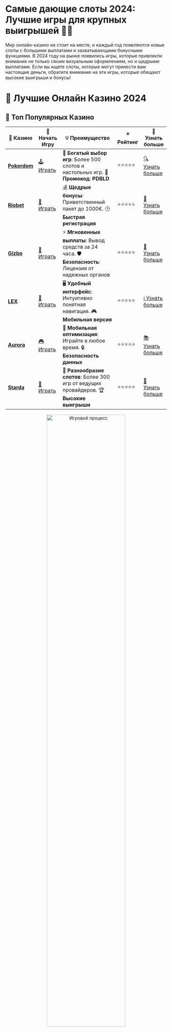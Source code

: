 # **Самые дающие слоты 2024: Лучшие игры для крупных выигрышей 💸🎰**

Мир онлайн-казино не стоит на месте, и каждый год появляются новые слоты с большими выплатами и захватывающими бонусными функциями. В 2024 году на рынке появились игры, которые привлекли внимание не только своим визуальным оформлением, но и щедрыми выплатами. Если вы ищете слоты, которые могут принести вам настоящие деньги, обратите внимание на эти игры, которые обещают высокие выигрыши и бонусы!

# 🎰 Лучшие Онлайн Казино 2024

## 🌟 Топ Популярных Казино

| 🎲 **Казино** | 🔗 **Начать Игру** | 💡 **Преимущество** | ⭐ **Рейтинг** | 🔗 **Узнать больше** |
|--------------|---------------------|---------------------|----------------|----------------------|
| [**Pokerdom**](https://brandplay.link/4k77v2yx) | [🕹️ Играть](https://brandplay.link/4k77v2yx) | 🎉 **Богатый выбор игр**: Более 500 слотов и настольных игр. 🎁 **Промокод**: **PDBLD** | ⭐⭐⭐⭐⭐ | [🔍 Узнать больше](https://brandplay.link/4k77v2yx) |
| [**Riobet**](https://brandplay.link/7xBLTPyj) | [🎰 Играть](https://brandplay.link/7xBLTPyj) | 💰 **Щедрые бонусы**: Приветственный пакет до 1000€. 🕒 **Быстрая регистрация** | ⭐⭐⭐⭐⭐ | [📖 Узнать больше](https://brandplay.link/7xBLTPyj) |
| [**Gizbo**](https://brandplay.link/bprXw4YV) | [🎲 Играть](https://brandplay.link/bprXw4YV) | ⚡ **Мгновенные выплаты**: Вывод средств за 24 часа. 🛡️ **Безопасность**: Лицензия от надежных органов | ⭐⭐⭐⭐⭐ | [📝 Узнать больше](https://brandplay.link/bprXw4YV) |
| [**LEX**](https://brandplay.link/zW4hdDFV) | [🤑 Играть](https://brandplay.link/zW4hdDFV) | 🖥️ **Удобный интерфейс**: Интуитивно понятная навигация. 🎮 **Мобильная версия** | ⭐⭐⭐⭐⭐ | [ℹ️ Узнать больше](https://brandplay.link/zW4hdDFV) |
| [**Aurora**](https://10trafic-stat2.com/click/668546556bcc6313411604bd/6766/13032/subaccount) | [🎮 Играть](https://10trafic-stat2.com/click/668546556bcc6313411604bd/6766/13032/subaccount) | 📱 **Мобильная оптимизация**: Играйте в любое время. 🔒 **Безопасность данных** | ⭐⭐⭐⭐⭐ | [📚 Узнать больше](https://10trafic-stat2.com/click/668546556bcc6313411604bd/6766/13032/subaccount) |
| [**Starda**](https://brandplay.link/fB7xwRFL) | [🎯 Играть](https://brandplay.link/fB7xwRFL) | 🎰 **Разнообразие слотов**: Более 300 игр от ведущих провайдеров. 🏆 **Высокие выигрыши** | ⭐⭐⭐⭐⭐ | [🔎 Узнать больше](https://brandplay.link/fB7xwRFL) |

<div align="center">
    <img src="https://i.pinimg.com/originals/87/9e/b9/879eb9354dd0699582408b68f2e253b2.gif" alt="Игровой процесс" width="70%">
</div>

## 💎 Лучшие Бонусы и Акции

| 🎲 **Казино** | 🔗 **Начать Игру** | 💡 **Преимущество** | ⭐ **Рейтинг** | 🔗 **Узнать больше** |
|--------------|---------------------|---------------------|----------------|----------------------|
| [**Kometa**](https://brandplay.link/8ZymQJV8) | [🎰 Играть](https://brandplay.link/8ZymQJV8) | 🎁 **Эксклюзивные бонусы**: Регулярные акции и промо. 🔄 **Программы лояльности** | ⭐⭐⭐⭐☆ | [🔍 Узнать больше](https://brandplay.link/8ZymQJV8) |
| [**R7**](https://brandplay.link/bMd3Yjsw) | [🕹️ Играть](https://brandplay.link/bMd3Yjsw) | 🕒 **Круглосуточная поддержка**: Всегда на связи. 💸 **Высокие лимиты** | ⭐⭐⭐⭐☆ | [📖 Узнать больше](https://brandplay.link/bMd3Yjsw) |
| [**7K**](https://brandplay.link/BvQyFShp) | [🎲 Играть](https://brandplay.link/BvQyFShp) | 🌟 **Эксклюзивные бонусы**: Только для VIP игроков. 🎉 **Сезонные акции** | ⭐⭐⭐⭐☆ | [📝 Узнать больше](https://brandplay.link/BvQyFShp) |
| [**Kent**](https://brandplay.link/Fv2WP3js) | [🤑 Играть](https://brandplay.link/Fv2WP3js) | 📈 **Высокий RTP**: Более 98%. 💼 **Профессиональная поддержка** | ⭐⭐⭐⭐☆ | [ℹ️ Узнать больше](https://brandplay.link/Fv2WP3js) |
| [**1Xslots**](https://brandplay.link/hSB1khtr) | [🎮 Играть](https://brandplay.link/hSB1khtr) | 🎉 **Множество акций**: Еженедельные бонусы и турниры. 🛡️ **Безопасность** | ⭐⭐⭐⭐☆ | [📚 Узнать больше](https://brandplay.link/hSB1khtr) |
| [**Gama**](https://brandplay.link/j6NMKsDz) | [🎯 Играть](https://brandplay.link/j6NMKsDz) | 🔍 **Интуитивный интерфейс**: Легкость использования. 🏅 **Престижные турниры** | ⭐⭐⭐⭐☆ | [🔎 Узнать больше](https://brandplay.link/j6NMKsDz) |

<div align="center">
    <img src="https://i.pinimg.com/originals/87/9e/b9/879eb9354dd0699582408b68f2e253b2.gif" alt="Игровой процесс" width="70%">
</div>

## 🚀 Быстрые Выигрыши и Поддержка

| 🎲 **Казино** | 🔗 **Начать Игру** | 💡 **Преимущество** | ⭐ **Рейтинг** | 🔗 **Узнать больше** |
|--------------|---------------------|---------------------|----------------|----------------------|
| [**Onion**](https://brandplay.link/zBGRVpQ9) | [🎰 Играть](https://brandplay.link/zBGRVpQ9) | 🤑 **Низкие ставки**: Идеально для начинающих. 🔄 **Быстрые выводы** | ⭐⭐⭐⭐☆ | [🔍 Узнать больше](https://brandplay.link/zBGRVpQ9) |
| [**Чемпион**](https://temon-gter.cfd/go/lRq?p80412p304504pcc44t17455) | [🕹️ Играть](https://temon-gter.cfd/go/lRq?p80412p304504pcc44t17455) | 🏅 **Лояльная программа**: Награды за активность. 🎁 **Ежемесячные бонусы** | ⭐⭐⭐⭐☆ | [📖 Узнать больше](https://temon-gter.cfd/go/lRq?p80412p304504pcc44t17455) |
| [**Vavada**](https://vavadapartner.pro/?promo=ea5c9275-6854-4505-94fc-95ab18221945-linkb2) | [🎲 Играть](https://vavadapartner.pro/?promo=ea5c9275-6854-4505-94fc-95ab18221945-linkb2) | 🚀 **Быстрая регистрация**: Начните играть мгновенно. 🔐 **Безопасные транзакции** | ⭐⭐⭐⭐☆ | [📝 Узнать больше](https://vavadapartner.pro/?promo=ea5c9275-6854-4505-94fc-95ab18221945-linkb2) |
| [**Friends**](https://gofriends.kim/linkb2) | [🤑 Играть](https://gofriends.kim/linkb2) | 🤝 **Социальные игры**: Играйте с друзьями. 🌐 **Мультиплатформенность** | ⭐⭐⭐⭐☆ | [ℹ️ Узнать больше](https://gofriends.kim/linkb2) |
| [**1WIN**](https://brandplay.link/smXVpBbG) | [🎮 Играть](https://brandplay.link/smXVpBbG) | 🏆 **Спортивные ставки**: Широкий выбор видов спорта. 💵 **Высокие коэффициенты** | ⭐⭐⭐⭐☆ | [📚 Узнать больше](https://brandplay.link/smXVpBbG) |
| [**Drip**](https://drp-ircp01.com/c07e6a3db) | [🎯 Играть](https://drp-ircp01.com/c07e6a3db) | 🌐 **Инновационные игры**: Новейшие игровые технологии. 🛡️ **Высокая безопасность** | ⭐⭐⭐⭐☆ | [🔎 Узнать больше](https://drp-ircp01.com/c07e6a3db) |
| [**JoyCasino**](https://rpc30.call2me.pro/?/ru/registration?apkpop=0&partner=p24970p3291217pc98f) | [🎰 Играть](https://rpc30.call2me.pro/?/ru/registration?apkpop=0&partner=p24970p3291217pc98f) | 🎁 **Приятные бонусы**: Ежедневные акции и подарки. 🕹️ **Разнообразие игр** | ⭐⭐⭐⭐☆ | [🔍 Узнать больше](https://rpc30.call2me.pro/?/ru/registration?apkpop=0&partner=p24970p3291217pc98f) |

<div align="center">
    <img src="https://i.pinimg.com/originals/87/9e/b9/879eb9354dd0699582408b68f2e253b2.gif" alt="Игровой процесс" width="70%">
</div>
---

✨ **Выбирайте лучшее казино для себя и наслаждайтесь игрой! Удачи!** ✨
![Самые дающие слоты 2024](https://i.pinimg.com/originals/a9/29/6e/a9296ea1cf6a7c20a985e593451f0323.png)

## 1. **Gates of Olympus 🏛️**

Слот от Pragmatic Play, который стал настоящим хитом 2024 года. **Gates of Olympus** имеет потрясающие бонусные раунды и возможность выиграть до 5000x от ставки благодаря множеству множителей и бесплатным спинам. В этом слоте особенно ценится функция **Tumble**, когда символы исчезают, освобождая место для новых, и все выигрыши могут быть умножены до невероятных значений.

### Почему стоит играть:
- Высокая волатильность и щедрые выплаты.
- Прогрессивные множители и бесплатные спины.
- Вдохновляющая мифология Древней Греции.

## 2. **Sweet Bonanza 🍬**

Еще один слот от Pragmatic Play, который заслуживает вашего внимания в 2024 году. **Sweet Bonanza** сочетает яркие цвета, фруктовые символы и увлекательный геймплей. С его помощью вы можете выиграть до 21,100x от ставки. В нем часто выпадают большие множители и бесплатные спины, что значительно увеличивает шансы на выигрыш.

### Почему стоит играть:
- Множители до 100x в бонусном раунде.
- Возможность выиграть огромные суммы.
- Захватывающий и яркий дизайн.

## 3. **Big Bass Bonanza 🎣**

Этот слот от Pragmatic Play — настоящий фаворит среди игроков, которые ищут слоты с высокими выплатами. В **Big Bass Bonanza** игроки могут активировать бонусный раунд, в котором они будут собирать рыбу с множителями. В результате можно получить выплаты, которые значительно превышают начальную ставку.

### Почему стоит играть:
- Большие множители и бесплатные спины.
- Захватывающая рыболовная тема.
- Потенциал для крупных выплат.

## 4. **Money Train 3 💰**

**Money Train 3** от Relax Gaming — это продолжение популярной серии, и в 2024 году эта игра продолжает быть одной из самых дающих на рынке. В этом слоте вы найдете захватывающие бонусные функции, такие как **Respins** и **Множители**, которые могут увеличить ваш выигрыш до 50,000x от ставки. Прогрессивные множители и бонусные раунды делают его особенно привлекательным для игроков.

### Почему стоит играть:
- Высокий RTP и множество бонусных функций.
- Прогрессивные множители.
- Крупные выплаты и захватывающий сюжет.

## 5. **Starlight Princess 🌟**

**Starlight Princess** от Pragmatic Play — это волшебный слот с анимированным дизайном и множителями, которые могут значительно увеличить ваш выигрыш. В игре есть функция **Tumble**, а также возможность получить бесплатные спины с множителями до 500x. В этом слоте все вращается вокруг магии и красивых визуальных эффектов.

### Почему стоит играть:
- Высокая волатильность и щедрые множители.
- Красивый анимационный дизайн и магическая тематика.
- Возможность выиграть до 5000x от ставки.

## 6. **The Dog House Megaways 🐾**

**The Dog House Megaways** от Pragmatic Play — это слот с функцией **Megaways**, которая увеличивает количество возможных выигрышных линий, что повышает шансы на крупные выплаты. В этой игре много функций, таких как **Sticky Wilds** и бесплатные спины с множителями, которые могут принести большие деньги.

### Почему стоит играть:
- Множество выигрышных линий благодаря Megaways.
- Бесплатные спины и Sticky Wilds.
- Высокий потенциал для крупных выплат.

## 7. **Jammin' Jars 2 🍇**

**Jammin' Jars 2** от Push Gaming — это яркий и веселый слот с бонусами, которые могут существенно увеличить ваши шансы на выигрыш. В этой игре действует **Cluster Pays**, где выигрыши выплачиваются за группы одинаковых символов. Также есть возможность получить множители до 100x в бонусном раунде.

### Почему стоит играть:
- Множители и бонусы, увеличивающие выигрыш.
- Интересная механика Cluster Pays.
- Великолепный визуальный стиль и звук.

## Заключение: Почему стоит выбирать эти слоты? 🎯

2024 год принес множество новых и улучшенных слотов с щедрыми выплатами и увлекательными бонусами. Выбирая **самые дающие слоты**, вы получаете возможность не только развлечься, но и значительно увеличить свой баланс. Игры с высокой волатильностью и прогрессивными множителями дают вам шанс на крупные выигрыши, а также на захватывающие бонусные функции.

Не забывайте всегда играть ответственно и наслаждаться процессом игры! 🎰💸
